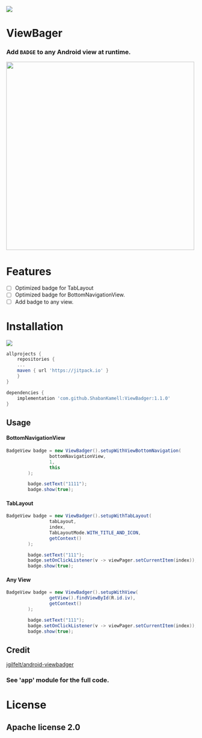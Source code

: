 
[![](https://jitpack.io/v/ShabanKamell/ViewBadger.svg)](https://jitpack.io/#ShabanKamell/ViewBadger)

# ViewBager
###  Add `BADGE` to any Android view at runtime.

<img src="https://github.com/ShabanKamell/ViewBadger/blob/master/blob/master/raw/screenshot.png" height="500">

# Features

 - [ ] Optimized badge for TabLayout
 - [ ] Optimized badge for BottomNavigationView.
 - [ ] Add badge to any view.

# Installation
[![](https://jitpack.io/v/ShabanKamell/ViewBadger.svg)](https://jitpack.io/#ShabanKamell/ViewBadger)

```groovy
allprojects {
	repositories {
	...
	maven { url 'https://jitpack.io' }
	}
}

dependencies {
	implementation 'com.github.ShabanKamell:ViewBadger:1.1.0'
}
```
## Usage

#### BottomNavigationView
```java
BadgeView badge = new ViewBadger().setupWithViewBottomNavigation(
                bottomNavigationView,
                1,
                this
        );

        badge.setText("1111");
        badge.show(true);
```

#### TabLayout
```java
BadgeView badge = new ViewBadger().setupWithTabLayout(
                tabLayout,
                index,
                TabLayoutMode.WITH_TITLE_AND_ICON,
                getContext()
        );

        badge.setText("111");
        badge.setOnClickListener(v -> viewPager.setCurrentItem(index));
        badge.show(true);
```

#### Any View
```java
BadgeView badge = new ViewBadger().setupWithView(
                getView().findViewById(R.id.iv),
                getContext()
        );

        badge.setText("111");
        badge.setOnClickListener(v -> viewPager.setCurrentItem(index));
        badge.show(true);
```
## Credit
[jgilfelt/android-viewbadger](https://github.com/jgilfelt/android-viewbadger)



### See 'app' module for the full code.

# License

## Apache license 2.0
